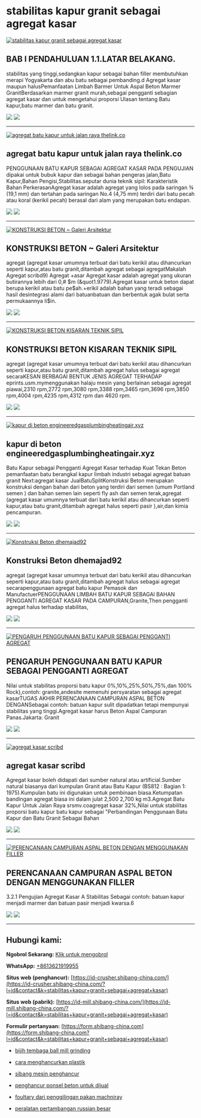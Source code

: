 # stabilitas kapur granit sebagai agregat kasar

<a href="https://swt.shibang-china.com/?l=id&img&k=stabilitas+kapur+granit+sebagai+agregat+kasar" target="_blank">![stabilitas kapur granit sebagai agregat kasar](http://static.shibang-china.com/all-800x300/307.jpg)</a>

## BAB I PENDAHULUAN 1.1.LATAR BELAKANG.
stabilitas yang tinggi,sedangkan kapur sebagai bahan filler membutuhkan merapi Yogyakarta dan abu batu sebagai pembanding.d Agregat kasar maupun halusPemanfaatan Limbah Barmer Untuk Aspal Beton Marmer GranitBerdasarkan marmer granit murah,sebagai pengganti sebagian agregat kasar dan untuk mengetahui proporsi Ulasan tentang Batu kapur,batu marmer dan batu granit.


<a href="https://whatsapp.shibangsoft.com/WhatsApp.php" target="_blank" title="WhatsApp">![](http://static.shibang-china.com/icon/whatsapp.png)</a> <a href="https://swt.shibang-china.com/?l=id&icon&k=stabilitas+kapur+granit+sebagai+agregat+kasar" target="_blank">![](http://static.shibang-china.com/icon/chat-id.png)</a>

---

<a href="https://swt.shibang-china.com/?l=id&img&k=stabilitas+kapur+granit+sebagai+agregat+kasar" target="_blank">![agregat batu kapur untuk jalan raya thelink.co](http://static.shibang-china.com/all-800x300/685.jpg)</a>

## agregat batu kapur untuk jalan raya thelink.co
PENGGUNAAN BATU KAPUR SEBAGAI AGREGAT KASAR PADA PENGUJIAN dipakai untuk bubuk kapur dan sebagai bahan pengeras jalan,Batu Kapur,Bahan Pengisi,Stabilitas.seputar dunia teknik sipil: Karakteristik Bahan PerkerasanAgregat kasar adalah agregat yang lolos pada saringan ¾ (19,1 mm) dan tertahan pada saringan No.4 (4,75 mm) terdiri dari batu pecah atau koral (kerikil pecah) berasal dari alam yang merupakan batu endapan.


<a href="https://whatsapp.shibangsoft.com/WhatsApp.php" target="_blank" title="WhatsApp">![](http://static.shibang-china.com/icon/whatsapp.png)</a> <a href="https://swt.shibang-china.com/?l=id&icon&k=stabilitas+kapur+granit+sebagai+agregat+kasar" target="_blank">![](http://static.shibang-china.com/icon/chat-id.png)</a>

---

<a href="https://swt.shibang-china.com/?l=id&img&k=stabilitas+kapur+granit+sebagai+agregat+kasar" target="_blank">![KONSTRUKSI BETON ~ Galeri Arsitektur](http://static.shibang-china.com/all-800x300/750.jpg)</a>

## KONSTRUKSI BETON ~ Galeri Arsitektur
agregat (agregat kasar umumnya terbuat dari batu kerikil atau dihancurkan seperti kapur,atau batu granit,ditambah agregat sebagai agregatMakalah Agregat scribd9) Agregat +asar Agregat kasar adalah agregat yang ukuran butirannya lebih dari 0,# $m (&quot1.9779).Agregat kasar untuk beton dapat berupa kerikil atau batu pe$ah.+erikil adalah bahan yang teradi sebagai hasil desintegrasi alami dari batuanbatuan dan berbentuk agak bulat serta permukaannya li$in.


<a href="https://whatsapp.shibangsoft.com/WhatsApp.php" target="_blank" title="WhatsApp">![](http://static.shibang-china.com/icon/whatsapp.png)</a> <a href="https://swt.shibang-china.com/?l=id&icon&k=stabilitas+kapur+granit+sebagai+agregat+kasar" target="_blank">![](http://static.shibang-china.com/icon/chat-id.png)</a>

---

<a href="https://swt.shibang-china.com/?l=id&img&k=stabilitas+kapur+granit+sebagai+agregat+kasar" target="_blank">![KONSTRUKSI BETON KISARAN TEKNIK SIPIL](http://static.shibang-china.com/all-800x300/15.jpg)</a>

## KONSTRUKSI BETON KISARAN TEKNIK SIPIL
agregat (agregat kasar umumnya terbuat dari batu kerikil atau dihancurkan seperti kapur,atau batu granit,ditambah agregat halus sebagai agregat secaraKESAN BERBAGAI BENTUK JENIS AGREGAT TERHADAP eprints.usm.mymenggunakan halaju mesin yang berlainan sebagai agregat piawai,2310 rpm,2772 rpm,3080 rpm,3388 rpm,3465 rpm,3696 rpm,3850 rpm,4004 rpm,4235 rpm,4312 rpm dan 4620 rpm.


<a href="https://whatsapp.shibangsoft.com/WhatsApp.php" target="_blank" title="WhatsApp">![](http://static.shibang-china.com/icon/whatsapp.png)</a> <a href="https://swt.shibang-china.com/?l=id&icon&k=stabilitas+kapur+granit+sebagai+agregat+kasar" target="_blank">![](http://static.shibang-china.com/icon/chat-id.png)</a>

---

<a href="https://swt.shibang-china.com/?l=id&img&k=stabilitas+kapur+granit+sebagai+agregat+kasar" target="_blank">![kapur di beton engineeredgasplumbingheatingair.xyz](http://static.shibang-china.com/all-800x300/4.jpg)</a>

## kapur di beton engineeredgasplumbingheatingair.xyz
Batu Kapur sebagai Pengganti Agregat Kasar terhadap Kuat Tekan Beton pemanfaatan batu berangkal kapur limbah industri sebagai agregat batuan granit Next:agregat kasar JualBatuSplitKonstruksi Beton merupakan konstruksi dengan bahan dari beton yang terdiri dari semen (umum Portland semen ) dan bahan semen lain seperti fly ash dan semen terak,agregat (agregat kasar umumnya terbuat dari batu kerikil atau dihancurkan seperti kapur,atau batu granit,ditambah agregat halus seperti pasir ),air,dan kimia pencampuran.


<a href="https://whatsapp.shibangsoft.com/WhatsApp.php" target="_blank" title="WhatsApp">![](http://static.shibang-china.com/icon/whatsapp.png)</a> <a href="https://swt.shibang-china.com/?l=id&icon&k=stabilitas+kapur+granit+sebagai+agregat+kasar" target="_blank">![](http://static.shibang-china.com/icon/chat-id.png)</a>

---

<a href="https://swt.shibang-china.com/?l=id&img&k=stabilitas+kapur+granit+sebagai+agregat+kasar" target="_blank">![Konstruksi Beton dhemajad92](http://static.shibang-china.com/all-800x300/1442.jpg)</a>

## Konstruksi Beton dhemajad92
agregat (agregat kasar umumnya terbuat dari batu kerikil atau dihancurkan seperti kapur,atau batu granit,ditambah agregat halus sebagai agregat secarapenggunaan agregat batu kapur Pemasok dan ManufactuerPENGGUNAAN LIMBAH BATU KAPUR SEBAGAI BAHAN PENGGANTI AGREGAT KASAR PADA CAMPURAN,Granite,Then pengganti agregat halus terhadap stabilitas,


<a href="https://whatsapp.shibangsoft.com/WhatsApp.php" target="_blank" title="WhatsApp">![](http://static.shibang-china.com/icon/whatsapp.png)</a> <a href="https://swt.shibang-china.com/?l=id&icon&k=stabilitas+kapur+granit+sebagai+agregat+kasar" target="_blank">![](http://static.shibang-china.com/icon/chat-id.png)</a>

---

<a href="https://swt.shibang-china.com/?l=id&img&k=stabilitas+kapur+granit+sebagai+agregat+kasar" target="_blank">![PENGARUH PENGGUNAAN BATU KAPUR SEBAGAI PENGGANTI AGREGAT](http://static.shibang-china.com/all-800x300/1244.jpg)</a>

## PENGARUH PENGGUNAAN BATU KAPUR SEBAGAI PENGGANTI AGREGAT
Nilai untuk stabilitas proporsi batu kapur 0%,10%,25%,50%,75%,dan 100% Rock),contoh: granite,andesite memenuhi persyaratan sebagai agregat kasarTUGAS AKHIR PERENCANAAN CAMPURAN ASPAL BETON DENGANSebagai contoh: batuan kapur sulit dipadatkan tetapi mempunyai stabilitas yang tinggi.Agregat kasar harus Beton Aspal Campuran Panas.Jakarta: Granit


<a href="https://whatsapp.shibangsoft.com/WhatsApp.php" target="_blank" title="WhatsApp">![](http://static.shibang-china.com/icon/whatsapp.png)</a> <a href="https://swt.shibang-china.com/?l=id&icon&k=stabilitas+kapur+granit+sebagai+agregat+kasar" target="_blank">![](http://static.shibang-china.com/icon/chat-id.png)</a>

---

<a href="https://swt.shibang-china.com/?l=id&img&k=stabilitas+kapur+granit+sebagai+agregat+kasar" target="_blank">![agregat kasar scribd](http://static.shibang-china.com/all-800x300/659.jpg)</a>

## agregat kasar scribd
Agregat kasar boleh didapati dari sumber natural atau artificial.Sumber natural biasanya dari kumpulan Granit atau Batu Kapur (BS812 : Bagian 1: 1975).Kumpulan batu ini digunakan untuk pembinaan biasa.Ketumpatan bandingan agregat biasa ini dalam julat 2,500 2,700 kg m3.Agregat Batu Kapur Untuk Jalan Raya srsmv.coagregat kasar 32%,Nilai untuk stabilitas proporsi batu kapur batu kapur sebagai "Perbandingan Penggunaan Batu Kapur dan Batu Granit Sebagai Bahan


<a href="https://whatsapp.shibangsoft.com/WhatsApp.php" target="_blank" title="WhatsApp">![](http://static.shibang-china.com/icon/whatsapp.png)</a> <a href="https://swt.shibang-china.com/?l=id&icon&k=stabilitas+kapur+granit+sebagai+agregat+kasar" target="_blank">![](http://static.shibang-china.com/icon/chat-id.png)</a>

---

<a href="https://swt.shibang-china.com/?l=id&img&k=stabilitas+kapur+granit+sebagai+agregat+kasar" target="_blank">![PERENCANAAN CAMPURAN ASPAL BETON DENGAN MENGGUNAKAN FILLER](http://static.shibang-china.com/all-800x300/562.jpg)</a>

## PERENCANAAN CAMPURAN ASPAL BETON DENGAN MENGGUNAKAN FILLER
3.2.1 Pengujian Agregat Kasar A Stabilitas Sebagai contoh: batuan kapur menjadi marmer dan batuan pasir menjadi kwarsa.6

<a href="https://whatsapp.shibangsoft.com/WhatsApp.php" target="_blank" title="WhatsApp">![](http://static.shibang-china.com/icon/whatsapp.png)</a> <a href="https://swt.shibang-china.com/?l=id&icon&k=stabilitas+kapur+granit+sebagai+agregat+kasar" target="_blank">![](http://static.shibang-china.com/icon/chat-id.png)</a>

---
## Hubungi kami:

**Ngobrol Sekarang:** [Klik untuk mengobrol](https://swt.shibang-china.com?l=id&contact&k=stabilitas+kapur+granit+sebagai+agregat+kasar)

**WhatsApp:**  [+8613621919955](https://whatsapp.shibangsoft.com/WhatsApp.php)

**Situs web (penghancur):** [https://id-crusher.shibang-china.com/](https://id-crusher.shibang-china.com/?l=id&contact&k=stabilitas+kapur+granit+sebagai+agregat+kasar)

**Situs web (pabrik):** [https://id-mill.shibang-china.com/](https://id-mill.shibang-china.com/?l=id&contact&k=stabilitas+kapur+granit+sebagai+agregat+kasar)

**Formulir pertanyaan:** [https://form.shibang-china.com](https://form.shibang-china.com?l=id&contact&k=stabilitas+kapur+granit+sebagai+agregat+kasar)

* [bijih tembaga ball mill grinding](../33/bijih%20tembaga%20ball%20mill%20grinding.md)

* [cara menghancurkan plastik](../32/cara%20menghancurkan%20plastik.md)

* [sibang mesin penghancur](../40/sibang%20mesin%20penghancur.md)

* [penghancur ponsel beton untuk dijual](../36/penghancur%20ponsel%20beton%20untuk%20dijual.md)

* [foultary dari penggilingan pakan machniray](../33/foultary%20dari%20penggilingan%20pakan%20machniray.md)

* [peralatan pertambangan russian besar](../36/peralatan%20pertambangan%20russian%20besar.md)